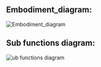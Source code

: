 ## Embodiment_diagram:

![Embodiment_diagram](https://user-images.githubusercontent.com/98843684/155760993-ae608a40-89d8-418c-bf0f-e9efc900700c.png)

## Sub functions diagram:

![ub functions diagram](https://user-images.githubusercontent.com/98843684/155761265-41e2a256-1f11-4083-b91d-d56c7cefaf3f.png)

